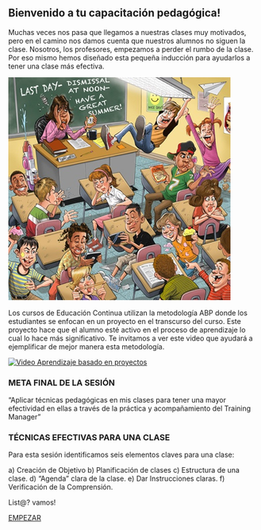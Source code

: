 
## Bienvenido a tu capacitación pedagógica!


Muchas veces nos pasa que llegamos a nuestras clases muy motivados, pero en el camino nos damos cuenta que nuestros alumnos no siguen la clase. Nosotros, los profesores, empezamos a perder el rumbo de la clase. 
Por eso mismo hemos diseñado esta pequeña inducción para ayudarlos a tener una clase más efectiva.
 
![Caos clase](Class_chaos.jpg)

Los cursos de Educación Continua utilizan la metodología ABP donde los estudiantes se enfocan en un proyecto en el transcurso del curso. Este proyecto hace que el alumno esté activo en el proceso de aprendizaje lo cual lo hace más significativo. 
Te invitamos a ver este video que ayudará a ejemplificar de mejor manera esta metodología.  

[![Video Aprendizaje basado en proyectos](http://img.youtube.com/vi/LMCZvGesRz8/0.jpg)](https://www.youtube.com/watch?v=LMCZvGesRz8)

### META FINAL DE LA SESIÓN

“Aplicar técnicas pedagógicas en mis clases para tener una mayor efectividad en ellas a través de la práctica y acompañamiento del Training Manager” 

### TÉCNICAS EFECTIVAS PARA UNA CLASE

Para esta sesión identificamos seis elementos claves para una clase: 

a) Creación de Objetivo
b) Planificación de clases
c) Estructura de una clase.
d) “Agenda” clara de la clase.
e) Dar Instrucciones claras.
f) Verificación de la Comprensión.

List@? vamos!






[EMPEZAR](01-growth-mindset.md)
